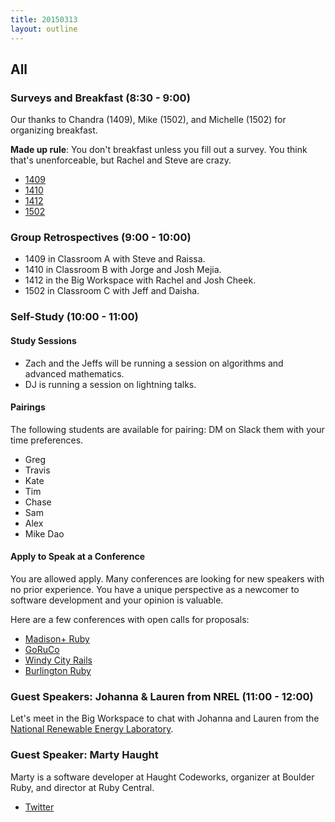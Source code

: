 ```yaml
---
title: 20150313
layout: outline
---
```


## All

### Surveys and Breakfast (8:30 - 9:00)

Our thanks to Chandra (1409), Mike (1502), and Michelle (1502) for organizing breakfast.

**Made up rule**: You don't breakfast unless you fill out a survey. You think that's unenforceable, but Rachel and Steve are crazy.

* [1409](https://docs.google.com/a/casimircreative.com/forms/d/1_lSssq3wxqepdadUMAiA4rszq5uwbovhCXyOPlFiumQ/viewform)
* [1410](https://docs.google.com/a/casimircreative.com/forms/d/1WApANeICfrb7CROvhXlCgnt5c_NrOfO7kz1X9FbJdRA/viewform)
* [1412](https://docs.google.com/a/casimircreative.com/forms/d/1bwPZi9uhyFEjhT0vHRc2SiEBXXiui-LIcM9VM0BflB4/viewform)
* [1502](https://docs.google.com/a/casimircreative.com/forms/d/1QNHlQCIxn97BKEbX2L-q0ZndlkZzsbnY76saHrgRtIc/viewform)

### Group Retrospectives (9:00 - 10:00)

* 1409 in Classroom A with Steve and Raissa.
* 1410 in Classroom B with Jorge and Josh Mejia.
* 1412 in the Big Workspace with Rachel and Josh Cheek.
* 1502 in Classroom C with Jeff and Daisha.

### Self-Study (10:00 - 11:00)

#### Study Sessions

* Zach and the Jeffs will be running a session on algorithms and advanced mathematics.
* DJ is running a session on lightning talks.

#### Pairings

The following students are available for pairing: DM on Slack them with your time preferences.

* Greg
* Travis
* Kate
* Tim
* Chase
* Sam
* Alex
* Mike Dao

#### Apply to Speak at a Conference

You are allowed apply. Many conferences are looking for new speakers with no prior experience. You have a unique perspective as a newcomer to software development and your opinion is valuable.

Here are a few conferences with open calls for proposals:

* [Madison+ Ruby][mr]
* [GoRuCo][go]
* [Windy City Rails][wcr]
* [Burlington Ruby][br]

[go]: http://goruco.com/
[mr]: http://madisonpl.us/ruby/
[wcr]: http://www.windycityrails.org/
[br]: http://www.burlingtonrubyconference.com

### Guest Speakers: Johanna & Lauren from NREL (11:00 - 12:00)

Let's meet in the Big Workspace to chat with Johanna and Lauren from the [National Renewable Energy Laboratory](http://www.nrel.gov).

### Guest Speaker: Marty Haught

Marty is a software developer at Haught Codeworks, organizer at Boulder Ruby, and director at Ruby Central.

* [Twitter](https://twitter.com/mghaught)
